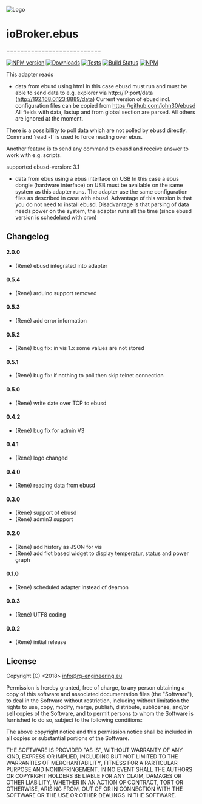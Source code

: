 ﻿![Logo](admin/ebus.png)
# ioBroker.ebus
===========================

[![NPM version](https://img.shields.io/npm/v/iobroker.ebus.svg)](https://www.npmjs.com/package/iobroker.ebus)
[![Downloads](https://img.shields.io/npm/dm/iobroker.ebus.svg)](https://www.npmjs.com/package/iobroker.ebus)
[![Tests](https://travis-ci.org/rg-engineering/ioBroker.ebus.svg?branch=master)](https://travis-ci.org/rg-engineering/ioBroker.ebus)
[![Build Status](https://travis-ci.org/rg-engineering/ioBroker.ebus.svg?branch=master)](https://travis-ci.org/rg-engineering/ioBroker.ebus)
[![NPM](https://nodei.co/npm/iobroker.ebus.png?downloads=true)](https://nodei.co/npm/iobroker.ebus/)

This adapter reads
- data from ebusd using html
In this case ebusd must run and must be able to send data to e.g. explorer via http://IP:port/data (http://192.168.0.123:8889/data)
Current version of ebusd incl. configuration files can be copied from https://github.com/john30/ebusd
All fields with data, lastup and from global section are parsed. All others are ignored at the moment. 

There is a possibillity to poll data which are not polled by ebusd directly. Command 'read -f' is used to force reading over ebus.  

Another feature is to send any command to ebusd and receive answer to work with e.g. scripts.

supported ebusd-version: 3.1

- data from ebus using a ebus interface on USB
In this case a ebus dongle (hardware interface) on USB must be available on the same system as this adapter runs.
The adapter use the same configuration files as described in case with ebusd. Advantage of this version is that you do not need to install ebusd. 
Disadvantage is that parsing of data needs power on the system, the adapter runs all the time (since ebusd version is schedelued with cron)

## Changelog
#### 2.0.0
* (René) ebusd integrated into adapter

#### 0.5.4
* (René) arduino support removed

#### 0.5.3
* (René) add error information

#### 0.5.2
* (René) bug fix: in vis 1.x some values are not stored

#### 0.5.1
* (René) bug fix: if nothing to poll then skip telnet connection

#### 0.5.0
* (René) write date over TCP to ebusd

#### 0.4.2
* (René) bug fix for admin V3 

#### 0.4.1 
* (René) logo changed 

#### 0.4.0 
* (René) reading data from ebusd 

#### 0.3.0 
* (René) support of ebusd 
* (René) admin3 support

#### 0.2.0
* (René) add history as JSON for vis
* (René) add flot based widget to display temperatur, status and power graph

#### 0.1.0
* (René) scheduled adapter instead of deamon

#### 0.0.3
* (René) UTF8 coding

#### 0.0.2
* (René) initial release

## License
Copyright (C) <2018>  <info@rg-engineering.eu>

Permission is hereby granted, free of charge, to any person obtaining a copy of this software and associated documentation files (the "Software"), to deal in the Software without restriction, including without limitation the rights to use, copy, modify, merge, publish, distribute, sublicense, and/or sell copies of the Software, and to permit persons to whom the Software is furnished to do so, subject to the following conditions:

The above copyright notice and this permission notice shall be included in all copies or substantial portions of the Software.

THE SOFTWARE IS PROVIDED "AS IS", WITHOUT WARRANTY OF ANY KIND, EXPRESS OR IMPLIED, INCLUDING BUT NOT LIMITED TO THE WARRANTIES OF MERCHANTABILITY, FITNESS FOR A PARTICULAR PURPOSE AND NONINFRINGEMENT. IN NO EVENT SHALL THE AUTHORS OR COPYRIGHT HOLDERS BE LIABLE FOR ANY CLAIM, DAMAGES OR OTHER LIABILITY, WHETHER IN AN ACTION OF CONTRACT, TORT OR OTHERWISE, ARISING FROM, OUT OF OR IN CONNECTION WITH THE SOFTWARE OR THE USE OR OTHER DEALINGS IN THE SOFTWARE.





